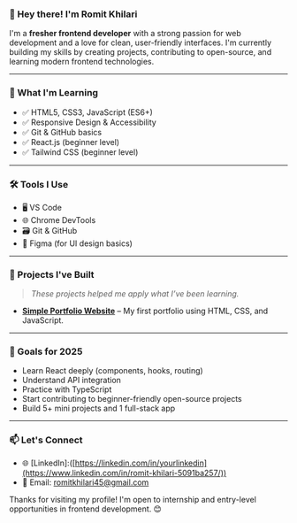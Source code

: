 ### 👋 Hey there! I'm Romit Khilari

I'm a **fresher frontend developer** with a strong passion for web development and a love for clean, user-friendly interfaces. I'm currently building my skills by creating projects, contributing to open-source, and learning modern frontend technologies.

---

### 🧠 What I'm Learning

- ✅ HTML5, CSS3, JavaScript (ES6+)
- ✅ Responsive Design & Accessibility
- ✅ Git & GitHub basics
- ✅ React.js (beginner level)
- ✅ Tailwind CSS (beginner level)

---

### 🛠️ Tools I Use

- 🖥️ VS Code
- 🌐 Chrome DevTools
- 🗃️ Git & GitHub
- 🎨 Figma (for UI design basics)

---

### 🧪 Projects I've Built

> *These projects helped me apply what I’ve been learning.*

- **[Simple Portfolio Website](https://github.com/yourusername/portfolio-site)** – My first portfolio using HTML, CSS, and JavaScript.

---

### 🎯 Goals for 2025

- Learn React deeply (components, hooks, routing)
- Understand API integration
- Practice with TypeScript
- Start contributing to beginner-friendly open-source projects
- Build 5+ mini projects and 1 full-stack app

---

### 📫 Let's Connect

- 🌐 [LinkedIn]:([https://linkedin.com/in/yourlinkedin](https://www.linkedin.com/in/romit-khilari-5091ba257/))
- 📧 Email: romitkhilari45@gmail.com

Thanks for visiting my profile! I'm open to internship and entry-level opportunities in frontend development. 😊
